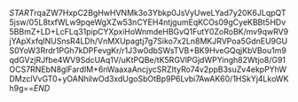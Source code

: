 $START$rqaZW7HxpC2BgHwHVNMk3o3Ybkp0JsVyUweLYad7y20K6JLqpQT5jsw/05L8txfWLw9pqeWgXZw53nCYEH4ntjgumEqKCOs09gCyeKBBt5HDv5BBmZ+LD+LcFLq31pipCYXpxiHoWnmdeHBGvQ1FutY0ZoRoBK/mv9qwRV9jYApXxfqINUSnsR4LDh/VnMXUpagtj7g7Siko7x2Ln8MKJRVPoa5GdnEU9GUS0YoW3Rrdr1PGh7kDPFevgKr/r1J3w0dbSWsTVB+BK9HveGQqjKbVBou1m9qdGVzjRJfbe4WV9SdcUAq1V/uKtPQBe/tK5RGVlPGjdWPYingh82Wtjo8/G91OCS7RNEbN8glFardIM+6nWaaxaAncjycSRZItyRo74v2ppB3suZv4ekpPYhWDMzclVvGT0+yOANhilwOd3xdUgoSbOtBp9P6Lvbi7AwAK60/1HSkYj4LkoWKh9g==$END$